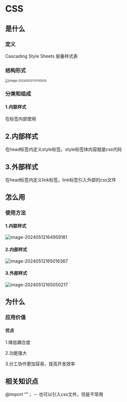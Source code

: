 # CSS

## 是什么

### 定义

Cascading  Style Sheets 层叠样式表

### 结构形式

<img src="../TyporaImage/image-20240512170110505.png" alt="image-20240512170110505" style="zoom:67%;" />

### 分类和组成

#### 1.内联样式

在标签内部使用

## 2.内部样式

在head标签内定义style标签。style标签体内容就是css代码

## 3.外部样式

在head标签内定义link标签。link标签引入外部的css文件



## 怎么用

### 使用方法

#### 1.内联样式

![image-20240512164959181](../TyporaImage/image-20240512164959181.png)

#### 2.内部样式

![image-20240512165016367](../TyporaImage/image-20240512165016367.png)

#### 3.外部样式

![image-20240512165050217](../TyporaImage/image-20240512165050217.png)



## 为什么

### 应用价值

#### 优点

1.降低耦合度

2.功能强大

3.分工协作更加容易，提高开发效率



## 相关知识点

@import  “”；    -- 也可以引入css文件，但是不常用
